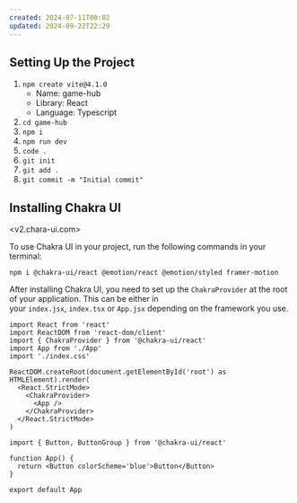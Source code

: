 ```yaml
---
created: 2024-07-11T00:02
updated: 2024-09-22T22:29
---
```

## Setting Up the Project

1. `npm create vite@4.1.0`
    - Name: game-hub
    - Library: React
    - Language: Typescript
2. `cd game-hub`
3. `npm i`
4. `npm run dev`
5. `code .`
6. `git init`
7. `git add .`
8. `git commit -m "Initial commit"`

## Installing Chakra UI

<v2.chara-ui.com>

To use Chakra UI in your project, run the following commands in your terminal:

`npm i @chakra-ui/react @emotion/react @emotion/styled framer-motion`

After installing Chakra UI, you need to set up the `ChakraProvider` at the root of your application. This can be either in your `index.jsx`, `index.tsx` or `App.jsx` depending on the framework you use.

``` tsx title="main.tsx"
import React from 'react'
import ReactDOM from 'react-dom/client'
import { ChakraProvider } from '@chakra-ui/react'
import App from './App'
import './index.css'

ReactDOM.createRoot(document.getElementById('root') as HTMLElement).render(
  <React.StrictMode>
    <ChakraProvider>
      <App />
    </ChakraProvider>
  </React.StrictMode>
)
```

``` tsx title="App.tsx"
import { Button, ButtonGroup } from '@chakra-ui/react'

function App() {
  return <Button colorScheme='blue'>Button</Button>
}

export default App
```
